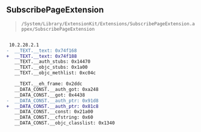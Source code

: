 ## SubscribePageExtension

> `/System/Library/ExtensionKit/Extensions/SubscribePageExtension.appex/SubscribePageExtension`

```diff

 10.2.28.2.1
-  __TEXT.__text: 0x74f168
+  __TEXT.__text: 0x74f188
   __TEXT.__auth_stubs: 0x14470
   __TEXT.__objc_stubs: 0x1a00
   __TEXT.__objc_methlist: 0xc04c

   __TEXT.__eh_frame: 0x2ddc
   __DATA_CONST.__auth_got: 0xa248
   __DATA_CONST.__got: 0x4438
-  __DATA_CONST.__auth_ptr: 0x91d8
+  __DATA_CONST.__auth_ptr: 0x81c8
   __DATA_CONST.__const: 0x21a00
   __DATA_CONST.__cfstring: 0x60
   __DATA_CONST.__objc_classlist: 0x1340

```

